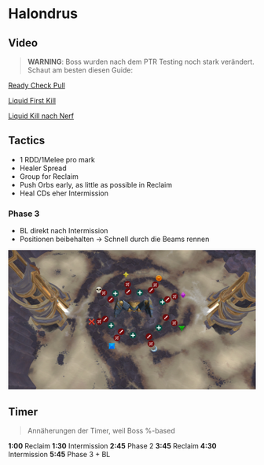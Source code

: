 # Halondrus

## Video
> **WARNING**: Boss wurden nach dem PTR Testing noch stark verändert. Schaut am besten diesen Guide:

[Ready Check Pull](https://youtu.be/MA--dKXYxIQ)

[Liquid First Kill](https://www.twitch.tv/videos/1412031815?t=05h25m53s)

[Liquid Kill nach Nerf](https://www.twitch.tv/videos/1412031815?t=13h51m33s)

## Tactics

- 1 RDD/1Melee pro mark
- Healer Spread
- Group for Reclaim
- Push Orbs early, as little as possible in Reclaim
- Heal CDs eher Intermission

### Phase 3

- BL direkt nach Intermission
- Positionen beibehalten -> Schnell durch die Beams rennen

![Aufstellung Main-Phases](/images/halondrus/halondrus.png)

## Timer

> Annäherungen der Timer, weil Boss %-based

**1:00** Reclaim
**1:30** Intermission
**2:45** Phase 2
**3:45** Reclaim
**4:30** Intermission
**5:45** Phase 3 + BL